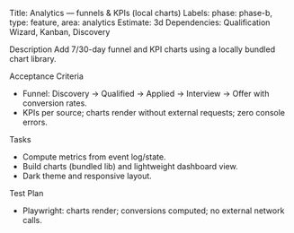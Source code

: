 Title: Analytics — funnels & KPIs (local charts)
Labels: phase: phase-b, type: feature, area: analytics
Estimate: 3d
Dependencies: Qualification Wizard, Kanban, Discovery

Description
Add 7/30-day funnel and KPI charts using a locally bundled chart library.

Acceptance Criteria
- Funnel: Discovery → Qualified → Applied → Interview → Offer with conversion rates.
- KPIs per source; charts render without external requests; zero console errors.

Tasks
- Compute metrics from event log/state.
- Build charts (bundled lib) and lightweight dashboard view.
- Dark theme and responsive layout.

Test Plan
- Playwright: charts render; conversions computed; no external network calls.


